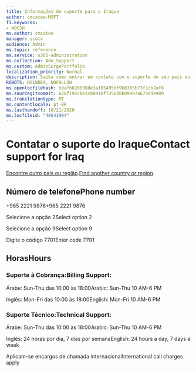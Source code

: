 ```yaml
---
title: Informações de suporte para o Iraque
author: cmcatee-MSFT
f1.keywords:
- NOCSH
ms.author: cmcatee
manager: scotv
audience: Admin
ms.topic: reference
ms.service: o365-administration
ms.collection: Adm_Support
ms.custom: AdminSurgePortfolio
localization_priority: Normal
description: Saiba como entrar em contato com o suporte do seu país ou região.
ROBOTS: NOINDEX, NOFOLLOW
ms.openlocfilehash: 5dafb8208388e3a185495df9b8385b73f1cb2af8
ms.sourcegitcommit: 628f195cbe3c00910f7350d8b09997a675dde989
ms.translationtype: MT
ms.contentlocale: pt-BR
ms.lasthandoff: 10/21/2020
ms.locfileid: "48641994"
---
```

# <a name="contact-support-for-iraq"></a><span data-ttu-id="d87ef-103">Contatar o suporte do Iraque</span><span class="sxs-lookup"><span data-stu-id="d87ef-103">Contact support for Iraq</span></span>

<span data-ttu-id="d87ef-104">[Encontre outro país ou região](../contact-support-for-business-products.md).</span><span class="sxs-lookup"><span data-stu-id="d87ef-104">[Find another country or region](../contact-support-for-business-products.md).</span></span>

## <a name="phone-number"></a><span data-ttu-id="d87ef-105">Número de telefone</span><span class="sxs-lookup"><span data-stu-id="d87ef-105">Phone number</span></span>
<span data-ttu-id="d87ef-106">+965 2221 9876</span><span class="sxs-lookup"><span data-stu-id="d87ef-106">+965 2221 9876</span></span>

<span data-ttu-id="d87ef-107">Selecione a opção 2</span><span class="sxs-lookup"><span data-stu-id="d87ef-107">Select option 2</span></span>

<span data-ttu-id="d87ef-108">Selecione a opção 9</span><span class="sxs-lookup"><span data-stu-id="d87ef-108">Select option 9</span></span>

<span data-ttu-id="d87ef-109">Digite o código 7701</span><span class="sxs-lookup"><span data-stu-id="d87ef-109">Enter code 7701</span></span>

## <a name="hours"></a><span data-ttu-id="d87ef-110">Horas</span><span class="sxs-lookup"><span data-stu-id="d87ef-110">Hours</span></span>
### <a name="billing-support"></a><span data-ttu-id="d87ef-111">Suporte à Cobrança:</span><span class="sxs-lookup"><span data-stu-id="d87ef-111">Billing Support:</span></span>

<span data-ttu-id="d87ef-112">Árabe: Sun-Thu das 10:00 às 18:00</span><span class="sxs-lookup"><span data-stu-id="d87ef-112">Arabic: Sun-Thu 10 AM-6 PM</span></span>

<span data-ttu-id="d87ef-113">Inglês: Mon-Fri das 10:00 às 18:00</span><span class="sxs-lookup"><span data-stu-id="d87ef-113">English: Mon-Fri 10 AM-6 PM</span></span>

### <a name="technical-support"></a><span data-ttu-id="d87ef-114">Suporte Técnico:</span><span class="sxs-lookup"><span data-stu-id="d87ef-114">Technical Support:</span></span>

<span data-ttu-id="d87ef-115">Árabe: Sun-Thu das 10:00 às 18:00</span><span class="sxs-lookup"><span data-stu-id="d87ef-115">Arabic: Sun-Thu 10 AM-6 PM</span></span>

<span data-ttu-id="d87ef-116">Inglês: 24 horas por dia, 7 dias por semana</span><span class="sxs-lookup"><span data-stu-id="d87ef-116">English: 24 hours a day, 7 days a week</span></span>

<span data-ttu-id="d87ef-117">Aplicam-se encargos de chamada internacional</span><span class="sxs-lookup"><span data-stu-id="d87ef-117">International call charges apply</span></span>
